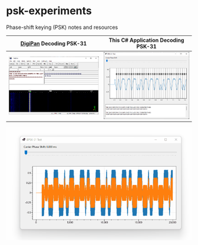 # psk-experiments
Phase-shift keying (PSK) notes and resources

[DigiPan](https://www.apkfollow.com/articles/2020/06/digipan.net.html) Decoding PSK-31 | This C# Application Decoding PSK-31
---|---
![](psktest/digipan.png)|![](psktest/screenshot.png)

![](psktest/screenshot.gif)